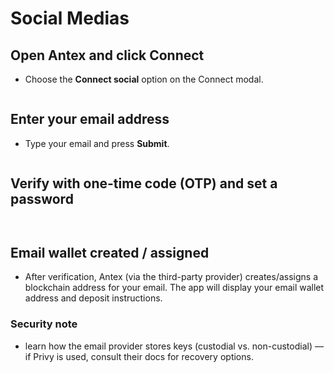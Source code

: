 # Social Medias

## **Open Antex and click Connect**

* Choose the **Connect social** option on the Connect modal.

<figure><img src="https://g436fuyahxw.sg.larksuite.com/space/api/box/stream/download/asynccode/?code=MWU2Mjc5MmNmNGU3MjhmMWRlYWZhZmE3MTA4MzdmZjBfVkNVczZxR3JkUFdvbnJUMnVQV2t4cmNnaU1QQjM4ckhfVG9rZW46RzVCQmJSTmZnb2N3WnN4T1hzOGxaOEZUZ3dkXzE3NTQ2NDU5ODg6MTc1NDY0OTU4OF9WNA" alt=""><figcaption></figcaption></figure>

## **Enter your email address**

* Type your email and press **Submit**.

<figure><img src="https://g436fuyahxw.sg.larksuite.com/space/api/box/stream/download/asynccode/?code=YjhlOTU1NjE2MzA5NmJkN2FjNDc2OTNhNTczZjgzY2FfODRNZ1RJMXFKWXd5OExNSTdJcDRZeHhXTldmSGV1ajFfVG9rZW46TUlDWWJRRnBvb0dIWlJ4UHdLcGw4U1p1Z2hmXzE3NTQ2NDU5ODg6MTc1NDY0OTU4OF9WNA" alt=""><figcaption></figcaption></figure>

## **Verify with one-time code (OTP) and set a password**

<figure><img src="https://g436fuyahxw.sg.larksuite.com/space/api/box/stream/download/asynccode/?code=NzQ3ZGM3NjQ1ZTMzZmVjZDcyZjg2ODRjNDYzMjBhZTRfeVU3S1hSOERVaHVtVmVUNU56dmd6Nm9EWFVxRnV5OTlfVG9rZW46V1hPZ2I4UVA4b3Vra1F4aTlKZmxobkhTZ2dnXzE3NTQ2NDU5ODg6MTc1NDY0OTU4OF9WNA" alt=""><figcaption></figcaption></figure>

<figure><img src="https://g436fuyahxw.sg.larksuite.com/space/api/box/stream/download/asynccode/?code=MmM4YTEzM2M5NDJjYzU5NzY3ZjE5OTBkYmViYjQ1ZmNfV3pWRU13bG9laDVOQmo4NzNPMFp4Z1RoMU0yZTFGanNfVG9rZW46UHFieGJSbWtHb1d1UDR4WXV3YWxxeVNZZzZnXzE3NTQ2NDU5ODg6MTc1NDY0OTU4OF9WNA" alt=""><figcaption></figcaption></figure>

## **Email wallet created / assigned**

* After verification, Antex (via the third-party provider) creates/assigns a blockchain address for your email. The app will display your email wallet address and deposit instructions.

### **Security note**

* learn how the email provider stores keys (custodial vs. non-custodial) — if Privy is used, consult their docs for recovery options.

